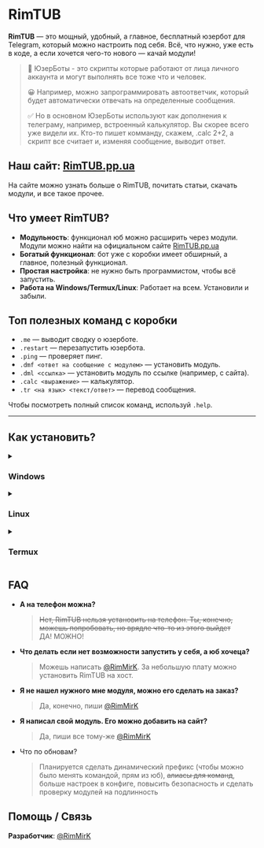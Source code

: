 # RimTUB

**RimTUB** — это мощный, удобный, а главное, бесплатный юзербот для Telegram, который можно настроить под себя. Всё, что нужно, уже есть в коде, а если хочется чего-то нового — качай модули!

> 🤖 ЮзерБоты - это скрипты которые работают от лица личного аккаунта и могут выполнять все тоже что и человек.
>
> 😀 Например, можно запрограммировать автоответчик, который будет автоматически отвечать на определенные сообщения.
>
> ✅ Но в основном ЮзерБоты используют как дополнения к телеграму, например, встроенный калькулятор. Вы скорее всего уже видели их. Кто-то пишет комманду, скажем, .calc 2+2, а скрипт все считает и, изменяя сообщение, выводит ответ.


## Наш сайт: [RimTUB.pp.ua](https://rimtub.pp.ua)

На сайте можно узнать больше о RimTUB, почитать статьи, скачать модули, и все такое прочее.


## Что умеет RimTUB?

- **Модульность**: функционал юб можно расширить через модули. Модули можно найти на официальном сайте [RimTUB.pp.ua](https://rimtub.pp.ua)
- **Богатый функционал**: бот уже с коробки имеет обширный, а главное, полезный функционал.
- **Простая настройка**: не нужно быть программистом, чтобы всё запустить.
- **Работа на Windows/Termux/Linux**: Работает на всем. Установили и забыли. 

## Топ полезных команд с коробки

- `.me` — выводит сводку о юзерботе.
- `.restart` — перезапустить юзербота.
- `.ping` — проверяет пинг.
- `.dmf <ответ на сообщение с модулем>` — установить модуль.
- `.dml <ссылка>` — установить модуль по ссылке (например, с сайта).
- `.calc <выражение>` — калькулятор.
- `.tr <на язык> <текст/ответ>` — перевод сообщения.

Чтобы посмотреть полный список команд, используй `.help`.

---

## Как установить?

<details>
<summary>
   
### Windows
   
</summary>


### 1. Скачиваем RimTUB
Зайди на страницу [релизов проекта](https://github.com/RimTUB/RimTUB/releases) и скачай последнюю версию. Файл для скачивания находится в разделе Assets. Это архив, в котором всё уже готово к установке.

Распакуй архив в любую папку. Например, создай папку `RimTUB` на рабочем столе.

### 2. Создаем и настраиваем бота в Telegram

1. Найди бота [BotFather](https://t.me/BotFather).
2. Введи команду `/newbot` и придумай имя и юзернейм для бота. Например, <ваш_ник>_RimTUB_userbot
3. В большом сообщении от бота найди токен (token to access the HTTP API). Он выглядит как куча случайных символов, как будто кот по клавиатуре прошелся. Сохрани его — он понадобится.
4. Включи inline-режим для бота. Без этого юб будет работать некорректно:
   - Введи команду `/mybots`.
   - Выбери только что созданного бота
   - `Bot Settings`
   - `Inline Mode`
   - `Turn on`

    вот и все, инлайн мод включен

### 3. Настраиваем конфиг

1. Найди файл `config/user_config.py` в папке, куда ты распаковал(а) архив.
2. Открой его через текстовый редактор (например, Блокнот).
3. Вставь данные по примерам в файле:\
   Обязательное:
   - Твои номера телефонов, на которые зарегистрированы аккаунты Telegram
   - Токен бота (`BOT_TOKEN`).
   
     

### 4. Устанавливаем Python

1. Скачай Python версии 3.11.x (Именно 3.11! Это важно!) с [официального сайта](https://www.python.org/).
2. При установке обязательно поставь галочку "Add Python to PATH".

### 5. Подготавливаем виртуальное окружение

1. Открой консоль (Win+R -> "cmd" -> Enter).
2. Перейди в папку с ботом.
   ```
   cd С:\Users\PC\Desktop\RimTUB
   ```
3. Создай виртуальное окружение:
   ```
   python -m venv .venv
   ```
4. Активируй его:
   ```
   .venv\Scripts\activate.bat
   ```

### 6. Устанавливаем зависимости

В той же консоли выполни команду:
``` 
 pip install -r requirements.txt
```

### 7. Запускаем бота

Запускай бота командой:
```
python main.py
```
Если всё прошло успешно, в консоли появится загрузка

### 8. Логинимся

Тебе в телеграм должен прийти 5-значный код. Введи его.\
Если у тебя стоит пароль, его тоже введи (будет казаться будто ничего не печатается, но это не так, просто пиши свой пароль)\
Повтори операцию с другими акками, если они есть

### 9. Наслаждайся

Ура-ура! RimTUB Установлен, настроен, и запушен!


</details>

<details>
<summary>

### Linux

</summary>

Скоро будет инструкция для линукса

</details>


<details>
<summary>

### Termux

</summary>

​
### 1. Создаем и настраиваем бота в Telegram
Найди бота BotFather.

Введи команду /newbot и придумай имя и юзернейм для бота. Например, <ваш_ник>_RimTUB_userbot

В большом сообщении от бота найди токен (token to access the HTTP API). Он выглядит как куча случайных символов, как будто кот по клавиатуре прошелся. Сохрани его — он понадобится.

Включи inline-режим для бота. Без этого юб будет работать некорректно:

- Введи команду /mybots.
- Выбери только что созданного бота
- Bot Settings
- Inline Mode
- Turn on
вот и все, инлайн мод включен

### 2. Установка Termux
Скачай и установи Termux, например, из Play Market'a

### 3. Запуск Termux
Открой Termux. Разреши отправлять уведомления.

### 4. Установка ЮБ и библиотек
Вводи по очереди такие команды:
   - `pkg install git -y`
   - `pkg install python3 -y`
   - `git clone https://github.com/RimTUB/RimTUB`
   - `cd RimTUB`
   - `source termux.sh`

### 5. Настройка конфига
Пиши `nano config.yaml`\
Впиши в файл свои данные (номер(а) телефона(ов), токен бота)\
Сохрани файл: Нажми кнопку `Ctrl` и на клавиатуре нажми английскую `S`. Потом таким-же способом выйди, зажав `Ctrl` + `X`.

### 6. Запуск
Запускай ЮБ командой `python main.py`

### 7. Логин
Тебе в телеграм должен прийти 5-значный код. Введи его Если у тебя стоит пароль, его тоже введи (будет казаться будто ничего не печатается, но это не так, просто пиши свой пароль) Повтори операцию с другими акками, если они есть

После входа дождись полной загрузки юб (первый раз будет загружаться долго)

### 8. Наслаждение
Ура-ура! RimTUB Установлен, настроен, и запушен!


</details>


## FAQ

- **А на телефон можна?**
  > <del>Нет, RimTUB нельзя установить на телефон. Ты, конечно, можешь попробовать, но врядле что-то из этого выйдет</del>\
  > ДА! МОЖНО!
- **Что делать если нет возможности запустить у себя, а юб хочеца?**
  > Можешь написать [@RimMirK](https://t.me/RimMirK). За небольшую плату можно установить RimTUB на хост.
- **Я не нашел нужного мне модуля, можно его сделать на заказ?**
  > Да, конечно, пиши [@RimMirK](https://t.me/RimMirK)
- **Я написал свой модуль. Его можно добавить на сайт?**
  > Да, пиши все тому-же [@RimMirK](https://t.me/RimMirK)
- Что по обновам?
  > Планируется сделать динамический префикс (чтобы можно было менять командой, прям из юб), <del>алиасы для команд</del>, больше настроек в конфиге, повысить безопасность и сделать проверку модулей на подлинность

## Помощь / Связь

**Разработчик**: [@RimMirK](https://t.me/RimMirK)
